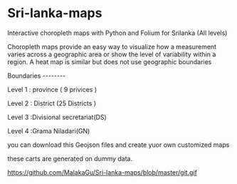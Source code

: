 # Sri-lanka-maps
Interactive choropleth maps with Python and Folium for Srilanka (All levels)



Choropleth maps provide an easy way to visualize how a measurement varies across a geographic area or show the level of variability within a region. A heat map is similar but does not use geographic boundaries

Boundaries --------


Level 1 : province ( 9 privices )

Level 2 : District (25 Districts )

Level 3 :Divisional secretariat(DS)

Level 4 :Grama Niladari(GN)

you can download this Geojson files and create yuor own customized maps

these carts are generated on dummy data.


https://github.com/MalakaGu/Sri-lanka-maps/blob/master/git.gif
